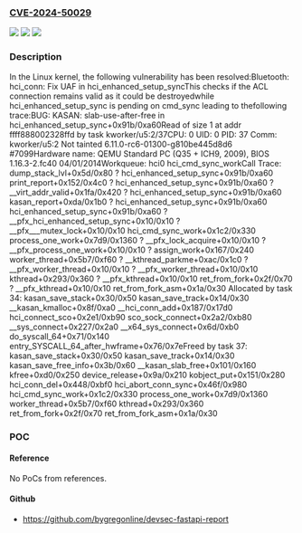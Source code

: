 ### [CVE-2024-50029](https://cve.mitre.org/cgi-bin/cvename.cgi?name=CVE-2024-50029)
![](https://img.shields.io/static/v1?label=Product&message=Linux&color=blue)
![](https://img.shields.io/static/v1?label=Version&message=e07a06b4eb41%3C%20867639300759%20&color=brighgreen)
![](https://img.shields.io/static/v1?label=Vulnerability&message=n%2Fa&color=brighgreen)

### Description

In the Linux kernel, the following vulnerability has been resolved:Bluetooth: hci_conn: Fix UAF in hci_enhanced_setup_syncThis checks if the ACL connection remains valid as it could be destroyedwhile hci_enhanced_setup_sync is pending on cmd_sync leading to thefollowing trace:BUG: KASAN: slab-use-after-free in hci_enhanced_setup_sync+0x91b/0xa60Read of size 1 at addr ffff888002328ffd by task kworker/u5:2/37CPU: 0 UID: 0 PID: 37 Comm: kworker/u5:2 Not tainted 6.11.0-rc6-01300-g810be445d8d6 #7099Hardware name: QEMU Standard PC (Q35 + ICH9, 2009), BIOS 1.16.3-2.fc40 04/01/2014Workqueue: hci0 hci_cmd_sync_workCall Trace: <TASK> dump_stack_lvl+0x5d/0x80 ? hci_enhanced_setup_sync+0x91b/0xa60 print_report+0x152/0x4c0 ? hci_enhanced_setup_sync+0x91b/0xa60 ? __virt_addr_valid+0x1fa/0x420 ? hci_enhanced_setup_sync+0x91b/0xa60 kasan_report+0xda/0x1b0 ? hci_enhanced_setup_sync+0x91b/0xa60 hci_enhanced_setup_sync+0x91b/0xa60 ? __pfx_hci_enhanced_setup_sync+0x10/0x10 ? __pfx___mutex_lock+0x10/0x10 hci_cmd_sync_work+0x1c2/0x330 process_one_work+0x7d9/0x1360 ? __pfx_lock_acquire+0x10/0x10 ? __pfx_process_one_work+0x10/0x10 ? assign_work+0x167/0x240 worker_thread+0x5b7/0xf60 ? __kthread_parkme+0xac/0x1c0 ? __pfx_worker_thread+0x10/0x10 ? __pfx_worker_thread+0x10/0x10 kthread+0x293/0x360 ? __pfx_kthread+0x10/0x10 ret_from_fork+0x2f/0x70 ? __pfx_kthread+0x10/0x10 ret_from_fork_asm+0x1a/0x30 </TASK>Allocated by task 34: kasan_save_stack+0x30/0x50 kasan_save_track+0x14/0x30 __kasan_kmalloc+0x8f/0xa0 __hci_conn_add+0x187/0x17d0 hci_connect_sco+0x2e1/0xb90 sco_sock_connect+0x2a2/0xb80 __sys_connect+0x227/0x2a0 __x64_sys_connect+0x6d/0xb0 do_syscall_64+0x71/0x140 entry_SYSCALL_64_after_hwframe+0x76/0x7eFreed by task 37: kasan_save_stack+0x30/0x50 kasan_save_track+0x14/0x30 kasan_save_free_info+0x3b/0x60 __kasan_slab_free+0x101/0x160 kfree+0xd0/0x250 device_release+0x9a/0x210 kobject_put+0x151/0x280 hci_conn_del+0x448/0xbf0 hci_abort_conn_sync+0x46f/0x980 hci_cmd_sync_work+0x1c2/0x330 process_one_work+0x7d9/0x1360 worker_thread+0x5b7/0xf60 kthread+0x293/0x360 ret_from_fork+0x2f/0x70 ret_from_fork_asm+0x1a/0x30

### POC

#### Reference
No PoCs from references.

#### Github
- https://github.com/bygregonline/devsec-fastapi-report

